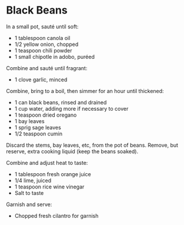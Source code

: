 Black Beans
===========

In a small pot, sauté until soft:

- 1 tablespoon canola oil
- 1/2 yellow onion, chopped
- 1 teaspoon chili powder
- 1 small chipotle in adobo, puréed

Combine and sauté until fragrant:

- 1 clove garlic, minced

Combine, bring to a boil, then simmer for an hour until thickened:

- 1 can black beans, rinsed and drained
- 1 cup water, adding more if necessary to cover
- 1 teaspoon dried oregano
- 1 bay leaves
- 1 sprig sage leaves
- 1/2 teaspoon cumin

Discard the stems, bay leaves, etc, from the pot of beans. Remove, but reserve,
extra cooking liquid (keep the beans soaked).

Combine and adjust heat to taste:

- 1 tablespoon fresh orange juice
- 1/4 lime, juiced
- 1 teaspoon rice wine vinegar
- Salt to taste

Garnish and serve:

- Chopped fresh cilantro for garnish
